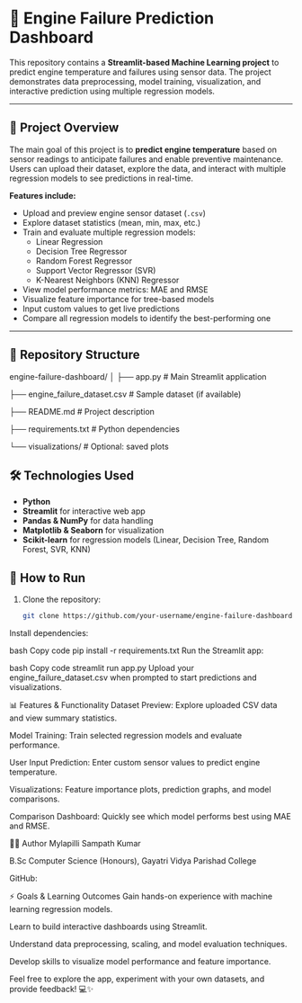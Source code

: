 # 🚗 Engine Failure Prediction Dashboard

This repository contains a **Streamlit-based Machine Learning project** to predict engine temperature and failures using sensor data. The project demonstrates data preprocessing, model training, visualization, and interactive prediction using multiple regression models.

---

## 📌 Project Overview

The main goal of this project is to **predict engine temperature** based on sensor readings to anticipate failures and enable preventive maintenance. Users can upload their dataset, explore the data, and interact with multiple regression models to see predictions in real-time.

**Features include:**
- Upload and preview engine sensor dataset (`.csv`)  
- Explore dataset statistics (mean, min, max, etc.)  
- Train and evaluate multiple regression models:
  - Linear Regression  
  - Decision Tree Regressor  
  - Random Forest Regressor  
  - Support Vector Regressor (SVR)  
  - K-Nearest Neighbors (KNN) Regressor  
- View model performance metrics: MAE and RMSE  
- Visualize feature importance for tree-based models  
- Input custom values to get live predictions  
- Compare all regression models to identify the best-performing one  

---

## 📁 Repository Structure
engine-failure-dashboard/
│
├── app.py # Main Streamlit application

├── engine_failure_dataset.csv # Sample dataset (if available)

├── README.md # Project description

├── requirements.txt # Python dependencies

└── visualizations/ # Optional: saved plots

## 🛠️ Technologies Used
- **Python**  
- **Streamlit** for interactive web app  
- **Pandas & NumPy** for data handling  
- **Matplotlib & Seaborn** for visualization  
- **Scikit-learn** for regression models (Linear, Decision Tree, Random Forest, SVR, KNN)  


## 🚀 How to Run

1. Clone the repository:
   ```bash
   git clone https://github.com/your-username/engine-failure-dashboard.git
Install dependencies:

bash
Copy code
pip install -r requirements.txt
Run the Streamlit app:

bash
Copy code
streamlit run app.py
Upload your engine_failure_dataset.csv when prompted to start predictions and visualizations.

📊 Features & Functionality
Dataset Preview: Explore uploaded CSV data and view summary statistics.

Model Training: Train selected regression models and evaluate performance.

User Input Prediction: Enter custom sensor values to predict engine temperature.

Visualizations: Feature importance plots, prediction graphs, and model comparisons.

Comparison Dashboard: Quickly see which model performs best using MAE and RMSE.

👨‍💻 Author
Mylapilli Sampath Kumar

B.Sc Computer Science (Honours), Gayatri Vidya Parishad College

GitHub: 

⚡ Goals & Learning Outcomes
Gain hands-on experience with machine learning regression models.

Learn to build interactive dashboards using Streamlit.

Understand data preprocessing, scaling, and model evaluation techniques.

Develop skills to visualize model performance and feature importance.

Feel free to explore the app, experiment with your own datasets, and provide feedback! 💻✨
